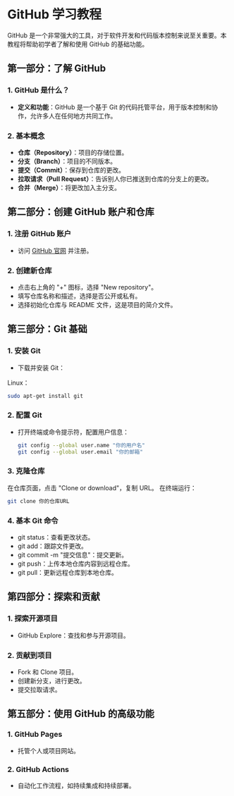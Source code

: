 
# GitHub 学习教程

GitHub 是一个非常强大的工具，对于软件开发和代码版本控制来说至关重要。本教程将帮助初学者了解和使用 GitHub 的基础功能。

## 第一部分：了解 GitHub

### 1. GitHub 是什么？
- **定义和功能**：GitHub 是一个基于 Git 的代码托管平台，用于版本控制和协作，允许多人在任何地方共同工作。

### 2. 基本概念
- **仓库（Repository）**：项目的存储位置。
- **分支（Branch）**：项目的不同版本。
- **提交（Commit）**：保存到仓库的更改。
- **拉取请求（Pull Request）**：告诉别人你已推送到仓库的分支上的更改。
- **合并（Merge）**：将更改加入主分支。

## 第二部分：创建 GitHub 账户和仓库

### 1. 注册 GitHub 账户
- 访问 [GitHub 官网](https://github.com) 并注册。

### 2. 创建新仓库
- 点击右上角的 "+" 图标，选择 "New repository"。
- 填写仓库名称和描述，选择是否公开或私有。
- 选择初始化仓库与 README 文件，这是项目的简介文件。

## 第三部分：Git 基础

### 1. 安装 Git
- 下载并安装 Git：

Linux：

```bash
sudo apt-get install git
```

### 2. 配置 Git
- 打开终端或命令提示符，配置用户信息：
  ```bash
  git config --global user.name "你的用户名"
  git config --global user.email "你的邮箱"
  ```
 ### 3. 克隆仓库
在仓库页面，点击 "Clone or download"，复制 URL。
在终端运行：
  ```bash
  git clone 你的仓库URL
  ```
 ### 4. 基本 Git 命令
- git status：查看更改状态。
- git add：跟踪文件更改。
- git commit -m "提交信息"：提交更新。
- git push：上传本地仓库内容到远程仓库。
- git pull：更新远程仓库到本地仓库。
  
## 第四部分：探索和贡献
### 1. 探索开源项目
- GitHub Explore：查找和参与开源项目。
### 2. 贡献到项目
- Fork 和 Clone 项目。
- 创建新分支，进行更改。
- 提交拉取请求。
## 第五部分：使用 GitHub 的高级功能
### 1. GitHub Pages
- 托管个人或项目网站。
### 2. GitHub Actions
- 自动化工作流程，如持续集成和持续部署。

